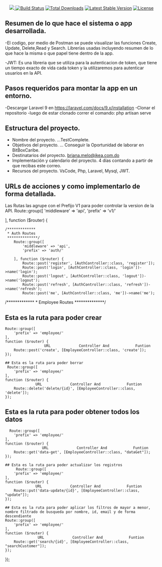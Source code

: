 <p align="center"><a href="https://laravel.com" target="_blank"><img src="https://raw.githubusercontent.com/laravel/art/master/logo-

<p align="center">
<a href="https://travis-ci.org/laravel/framework"><img src="https://travis-ci.org/laravel/framework.svg" alt="Build Status"></a>
<a href="https://packagist.org/packages/laravel/framework"><img src="https://img.shields.io/packagist/dt/laravel/framework" alt="Total Downloads"></a>
<a href="https://packagist.org/packages/laravel/framework"><img src="https://img.shields.io/packagist/v/laravel/framework" alt="Latest Stable Version"></a>
<a href="https://packagist.org/packages/laravel/framework"><img src="https://img.shields.io/packagist/l/laravel/framework" alt="License"></a>
</p>

## Resumen de lo que hace el sistema o app desarrollada.

-El codigo, por medio de Postman se puede visualizar las funciones Create, Update, Delete,Read y Search. 
Librerías usadas incluyendo resumen de lo que hace la misma o que papel tiene dentro de la app.

-JWT: Es una libreria que se utiliza para la autenticacion de token, que tiene un tiempo exacto de vida cada token y la utilizaremos para autenticar usuarios en la API.

## Pasos requeridos para montar la app en un entorno.

-Descargar Laravel 9 en https://laravel.com/docs/9.x/installation 
-Clonar el repositorio
-luego de estar clonado correr el comando: php artisan serve


## Estructura del proyecto.
- Nombre del proyecto. ...TestComplete.
- Objetivos del proyecto. ... Conseguir la Oportunidad de laborar en BitBoxCaribe.
- Destinatarios del proyecto.  briana.melo@ikea.com.do
- Implementación y calendario del proyecto.  4 días contando a partir de que recibas este  correo.
- Recursos del proyecto. VsCode, Php, Laravel, Mysql, JWT.


## URLs de acciones y como implementarlo de forma detallada.

Las Rutas las agrupe con el Prefijo V1 para poder controlar la version de la API.
Route::group([
    'middleware' => 'api',
    'prefix' => 'v1/'

], function ($router) {

    /*************
     * Auth Routes
     **************/
        Route::group([
            'middleware' => 'api',
            'prefix' => 'auth/'

        ], function ($router) {
            Route::post('register', [AuthController::class, 'register']);
            Route::post('login', [AuthController::class, 'login'])->name('login');
            Route::post('logout', [AuthController::class, 'logout'])->name('logout');
            Route::post('refresh', [AuthController::class, 'refresh'])->name('refresh');
            Route::post('me', [AuthController::class, 'me'])->name('me');

 /*************
     * Employee Routes
     **************/

 ## Esta es la ruta para poder crear

    Route::group([
        'prefix' => 'employee/'
    ], 
    function ($router) {
                      URL             Controller And            Funtion
        Route::post('create', [EmployeeController::class, 'create']);
    });

    ## Esta es la ruta para poder borrar
     Route::group([
        'prefix' => 'employee/'
    ],     
    function ($router) {
                  URL             Controller And            Funtion
        Route::delete('delete/{id}', [EmployeeController::class, 'delete']);
    });
## Esta es la ruta para poder obtener todos los datos
      Route::group([
        'prefix' => 'employee/'
    ], 
    function ($router) {
                     URL             Controller And            Funtion
        Route::get('data-get', [EmployeeController::class, "dataGet"]);
    });
    
    ## Esta es la ruta para poder actualizar los registros
         Route::group([
        'prefix' => 'employee/'
    ],     
    function ($router) {
                  URL             Controller And            Funtion
        Route::put('data-update/{id}', [EmployeeController::class, "update"]);
    });

    ## Esta es la ruta para poder aplicar los filtros de mayor a menor, nombre filtrado de busqueda por nombre, id, email y de forma descendiente  
    Route::group([
        'prefix' => 'employee/'
    ], 
    function ($router) {
                   URL             Controller And            Funtion
        Route::get('search/{id}', [EmployeeController::class, "searchCustomer"]);
    });
});
